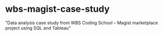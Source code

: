 # wbs-magist-case-study
"Data analysis case study from WBS Coding School – Magist marketplace project using SQL and Tableau"
